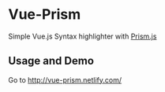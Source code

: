 # Vue-Prism


Simple Vue.js Syntax highlighter with [Prism.js](https://github.com/PrismJS/prism)

## Usage and Demo


Go to http://vue-prism.netlify.com/
